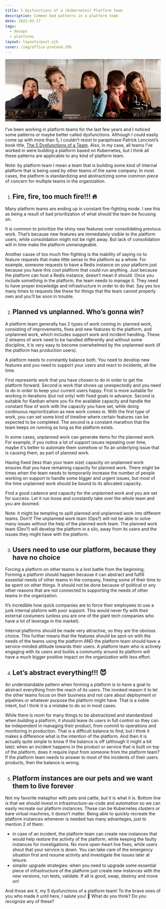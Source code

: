 ```yaml
---
title: 5 Dysfunctions of a (Kubernetes) Platform Team
description: Common bad patterns in a platform team
date: 2022-03-17
tags:
  - devops
  - platforms
layout: layouts/post.njk
cover: /img/office-pretend.JPG
---
```


![](/img/office-pretend.JPG)

I’ve been working in platform teams for the last few years and I noticed some patterns or maybe better called dysfunctions. Although I could easily come up with more than 5, I couldn’t resist to paraphrase Patrick Lencioni’s book title, [The 5 Dysfunctions of a Team](https://www.amazon.com/Five-Dysfunctions-Team-Leadership-Lencioni-ebook/dp/B006960LQW/). Also, in my case, all teams I’ve worked in were building a platform based on Kubernetes, but I think all these patterns are applicable to any kind of platform team.

Note: by platform team I mean a team that is building some kind of internal platform that is being used by other teams of the same company. In most cases, the platform is standardizing and abstractizing some common piece of concern for multiple teams in the organization.

1. ## Fire, fire, too much fire!!! 🔥

Many platform teams are ending up in constant fire-fighting mode. I see this as being a result of bad prioritization of what should the team be focusing on.

It is common to prioritize the shiny new features over consolidating previous work. That’s because new features are immediately visible to the platform users, while consolidation might not be right away. But lack of consolidation will in time make the platform unmanageable.

Another cause of too much fire-fighting is the inability of saying no to feature requests that make little sense to the platform as a whole. For example, someone requests to have a Redis instance on your platform just because you have this cool platform that could run anything. Just because the platform can host a Redis instance, doesn’t mean it should. Once you include something in the platform, the team needs to manage it. They need to have proper knowledge and infrastructure in order to do that. Say yes too many times to requests like these for things that the team cannot properly own and you’ll be soon in trouble.

2. ## Planned vs unplanned. Who’s gonna win?

A platform team generally has 2 types of work coming in: planned work, consisting of improvements, fixes and new features to the platform, and unplanned work, which includes support work and incident handling. These 2 streams of work need to be handled differently and without some discipline, it is very easy to become overwhelmed by the unplanned work (if the platform has production users).

A platform needs to constantly balance both. You need to develop new features and you need to support your users and react to incidents, all the time.

First represents work that you have chosen to do in order to get the platform forward. Second is work that shows up unexpectedly and you need to do in order to keep your current users happy. First is more suitable for working in iterations (but not only) with fixed goals in advance. Second is suitable for Kanban where you fix the available capacity and handle the constant flow of work with the capacity you have set, while doing continuous reprioritization as new work comes in. With the first type of work, you can set some kind of timeline where certain features can be expected to be completed. The second is a constant marathon that the team keeps on running as long as the platform exists. 

In some cases, unplanned work can generate items for the planned work. For example, if you notice a lot of support issues repeating over time, maybe it's better to automate them somehow or fix an underlying issue that is causing them, as part of planned work.

Having fixed (less than your team size) capacity on unplanned work ensures that you have remaining capacity for planned work. There might be times when the team needs to temporarily increase the number of people working on support to handle some bigger and urgent issues, but most of the time unplanned work should be bound to its allocated capacity.

Find a good cadence and capacity for the unplanned work and you are set for success. Let it run loose and constantly take over the whole team and you are doomed.

Note: it might be tempting to split planned and unplanned work into different teams. Don’t! The unplanned work team (Ops?) will not be able to solve many issues without the help of the planned work team. The planned work team (Dev?) will develop the platform in a silo, away from its users and the issues they might have with the platform.

3. ## Users need to use our platform, because they have no choice

Forcing a platform on other teams is a lost battle from the beginning. Forming a platform should happen because it can abstract and fulfill essential needs of other teams in the company, freeing some of their time to be spent on other things. It should not be done because of political or any other reasons that are not connected to supporting the needs of other teams in the organization.

It’s incredible how quick companies are to force their employees to use a junk internal plaform with poor support. This would never fly with their external costumers (unless you are one of the giant tech companies who have a lot of leverage in the market).

Internal platforms should be made very attractive, so they are the obvious choice. This further means that the features should be spot-on with the needs of the teams using the platform AND the platform team should have a service-minded attitude towards their users. A platform team who is actively engaging with its users and builds a community around its platform will have a much bigger positive impact on the organization with less effort.

4. ## Let’s abstract everything!!! 😈

An understandable pattern when forming a platform is to have a goal to abstract everything from the reach of its users. The invoked reason it to let the other teams focus on their business and not care about deployment or pipelines or whatever purpose the platform might have. That is a noble intent, but I think it is a mistake to do so in most cases.

While there is room for many things to be abstractized and standardized when building a platform, it should leave its users in full control so they can be independent in managing their product, from commit to operations and monitoring in production. That is a difficult balance to find, but I think it makes a difference what is the intention of the platform. And then it is actually quite simple to know if the balance is off (although it might a bit late): when an incident happens in the product or service that is built on top of the platform, does it require input from someone from the platform team? If the platform team needs to answer to most of the incidents of their users products, then the balance is wrong.

5. ## Platform instances are our pets and we want them to live forever

Not my favorite metaphor with pets and cattle, but it is what it is. Bottom line is that we should invest in infrastructure-as-code and automation so we can easily recreate our platform instances. These can be Kubernetes clusters or bare virtual machines, it doesn’t matter. Being able to quickly recreate the platform instances whenever is needed has many advantages, just to mention 2 of them:

- in case of an incident, the platform team can create new instances that would help restore the activity of the platform, while keeping the faulty instances for investigations. No more open-heart live fixes, while users shout that your service is down. You can take care of the emergency situation first and resume activity and investigate the issues later at leisure.
- simpler upgrade strategies: when you need to upgrade some essential piece of infrastructure of the platform just create new instances with the new versions, run tests, validate. If all is good, swap, destroy and move on!


And those are it, my 5 dysfunctions of a platform team! To the brave ones of you who made it until here, I salute you! 👋 What do you think? Do you recognize any of these?

